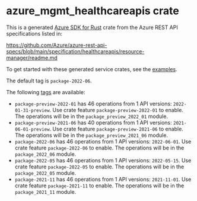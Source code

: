 # azure_mgmt_healthcareapis crate

This is a generated [Azure SDK for Rust](https://github.com/Azure/azure-sdk-for-rust) crate from the Azure REST API specifications listed in:

https://github.com/Azure/azure-rest-api-specs/blob/main/specification/healthcareapis/resource-manager/readme.md

To get started with these generated service crates, see the [examples](https://github.com/Azure/azure-sdk-for-rust/blob/main/services/README.md#examples).

The default tag is `package-2022-06`.

The following [tags](https://github.com/Azure/azure-sdk-for-rust/blob/main/services/tags.md) are available:

- `package-preview-2022-01` has 46 operations from 1 API versions: `2022-01-31-preview`. Use crate feature `package-preview-2022-01` to enable. The operations will be in the `package_preview_2022_01` module.
- `package-preview-2021-06` has 40 operations from 1 API versions: `2021-06-01-preview`. Use crate feature `package-preview-2021-06` to enable. The operations will be in the `package_preview_2021_06` module.
- `package-2022-06` has 46 operations from 1 API versions: `2022-06-01`. Use crate feature `package-2022-06` to enable. The operations will be in the `package_2022_06` module.
- `package-2022-05` has 46 operations from 1 API versions: `2022-05-15`. Use crate feature `package-2022-05` to enable. The operations will be in the `package_2022_05` module.
- `package-2021-11` has 46 operations from 1 API versions: `2021-11-01`. Use crate feature `package-2021-11` to enable. The operations will be in the `package_2021_11` module.